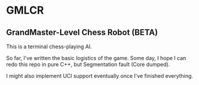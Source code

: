 # GMLCR
## GrandMaster-Level Chess Robot (BETA)

This is a terminal chess-playing AI. 

So far, I've written the basic logistics of the game. Some day, I hope I can redo this repo in pure C++, but Segmentation fault (Core dumped).

I might also implement UCI support eventually once I've finished everything.
